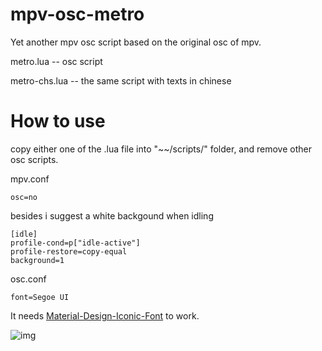 # mpv-osc-metro
Yet another mpv osc script based on the original osc of mpv.

metro.lua     -- osc script

metro-chs.lua -- the same script with texts in chinese

# How to use

copy either one of the .lua file into "~~/scripts/" folder, and remove other osc scripts.

mpv.conf

```
osc=no
```

besides i suggest a white backgound when idling

```
[idle]
profile-cond=p["idle-active"]
profile-restore=copy-equal
background=1
```

osc.conf

```
font=Segoe UI
```

It needs [Material-Design-Iconic-Font](https://zavoloklom.github.io/material-design-iconic-font/) to work.

![img](https://github.com/maoiscat/mpv-osc-metro/blob/main/preview.png)
